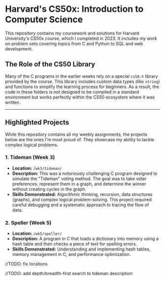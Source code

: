 # Harvard's CS50x: Introduction to Computer Science

This repository contains my coursework and solutions for Harvard University's CS50x course, which I completed in 2023. It includes my work on problem sets covering topics from C and Python to SQL and web development.

## The Role of the CS50 Library

Many of the C programs in the earlier weeks rely on a special `cs50.h` library provided by the course. This library includes custom data types (like `string`) and functions to simplify the learning process for beginners. As a result, the code in these folders is not designed to be compiled in a standard environment but works perfectly within the CS50 ecosystem where it was written.

---

## Highlighted Projects

While this repository contains all my weekly assignments, the projects below are the ones I'm most proud of. They showcase my ability to tackle complex logical problems.

### 1. Tideman (Week 3)
* **Location:** `/wk3/tideman/`
* **Description:** This was a notoriously challenging C program designed to simulate the "Tideman" voting method. The goal was to take voter preferences, represent them in a graph, and determine the winner without creating cycles in the graph.
* **Skills Demonstrated:** Algorithmic thinking, recursion, data structures (graphs), and complex logical problem-solving. This project required careful debugging and a systematic approach to tracing the flow of data.

### 2. Speller (Week 5)
* **Location:** `/wk5/speller/`
* **Description:** A program in C that loads a dictionary into memory using a hash table and then checks a piece of text for spelling errors.
* **Skills Demonstrated:** Understanding and implementing hash tables, memory management in C, and performance optimization.

//TODO: fix locations

//TODO: add depth/breadth-first search to tideman description
